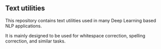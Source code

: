 ## Text utilities

This repository contains text utilities used in many Deep 
Learning based NLP applications.

It is mainly designed to be used for whitespace correction,
 spelling correction, and similar tasks.
